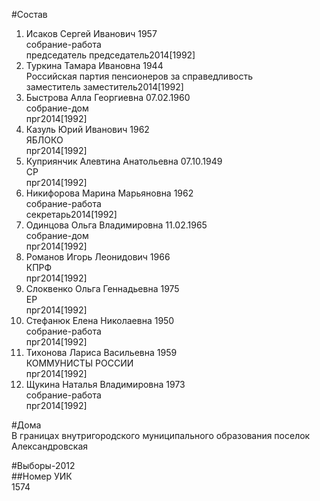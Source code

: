 #Состав  
1. Исаков Сергей Иванович 1957  
    собрание-работа  
    председатель председатель2014[1992]  
2. Туркина Тамара Ивановна 1944  
    Российская партия пенсионеров за справедливость  
    заместитель заместитель2014[1992]  
3. Быстрова Алла Георгиевна 07.02.1960  
    собрание-дом  
    прг2014[1992]  
4. Казуль Юрий Иванович 1962  
    ЯБЛОКО  
    прг2014[1992]  
5. Куприянчик Алевтина Анатольевна 07.10.1949  
    СР  
    прг2014[1992]  
6. Никифорова Марина Марьяновна 1962  
    собрание-работа  
    секретарь2014[1992]  
7. Одинцова Ольга Владимировна 11.02.1965  
    собрание-дом  
    прг2014[1992]  
8. Романов Игорь Леонидович 1966  
    КПРФ  
    прг2014[1992]  
9. Слоквенко Ольга Геннадьевна 1975  
    ЕР  
    прг2014[1992]  
10. Стефанюк Елена Николаевна 1950  
    собрание-работа  
    прг2014[1992]  
11. Тихонова Лариса Васильевна 1959  
    КОММУНИСТЫ РОССИИ  
    прг2014[1992]  
12. Щукина Наталья Владимировна 1973  
    собрание-работа  
    прг2014[1992]  
  
#Дома  
В границах внутригородского муниципального образования поселок Александровская  
  
#Выборы-2012  
##Номер УИК  
1574  
